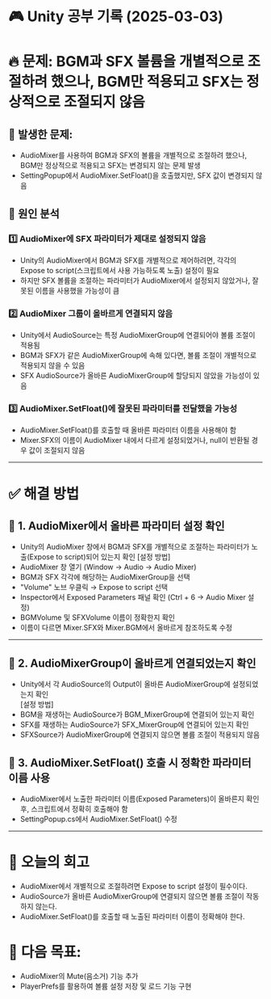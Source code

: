 # 🎮 Unity 공부 기록 (2025-03-03)

# 🔥 문제: BGM과 SFX 볼륨을 개별적으로 조절하려 했으나, BGM만 적용되고 SFX는 정상적으로 조절되지 않음  

## 🛑 발생한 문제:  
- AudioMixer를 사용하여 BGM과 SFX의 볼륨을 개별적으로 조절하려 했으나, BGM만 정상적으로 적용되고 SFX는 변경되지 않는 문제 발생
- SettingPopup에서 AudioMixer.SetFloat()을 호출했지만, SFX 값이 변경되지 않음
## 🚀 원인 분석  
### 1️⃣ AudioMixer에 SFX 파라미터가 제대로 설정되지 않음
- Unity의 AudioMixer에서 BGM과 SFX를 개별적으로 제어하려면, 각각의 Expose to script(스크립트에서 사용 가능하도록 노출) 설정이 필요
- 하지만 SFX 볼륨을 조절하는 파라미터가 AudioMixer에서 설정되지 않았거나, 잘못된 이름을 사용했을 가능성이 큼
### 2️⃣ AudioMixer 그룹이 올바르게 연결되지 않음  
- Unity에서 AudioSource는 특정 AudioMixerGroup에 연결되어야 볼륨 조절이 적용됨
- BGM과 SFX가 같은 AudioMixerGroup에 속해 있다면, 볼륨 조절이 개별적으로 적용되지 않을 수 있음
- SFX AudioSource가 올바른 AudioMixerGroup에 할당되지 않았을 가능성이 있음
### 3️⃣ AudioMixer.SetFloat()에 잘못된 파라미터를 전달했을 가능성  
- AudioMixer.SetFloat()를 호출할 때 올바른 파라미터 이름을 사용해야 함
- Mixer.SFX의 이름이 AudioMixer 내에서 다르게 설정되었거나, null이 반환될 경우 값이 조절되지 않음

---
# ✅ 해결 방법

## 🎯 1. AudioMixer에서 올바른 파라미터 설정 확인  
- Unity의 AudioMixer 창에서 BGM과 SFX를 개별적으로 조절하는 파라미터가 노출(Expose to script)되어 있는지 확인
[설정 방법]  
- AudioMixer 창 열기 (Window → Audio → Audio Mixer)
- BGM과 SFX 각각에 해당하는 AudioMixerGroup을 선택
- "Volume" 노브 우클릭 → Expose to script 선택
- Inspector에서 Exposed Parameters 패널 확인 (Ctrl + 6 → Audio Mixer 설정)
- BGMVolume 및 SFXVolume 이름이 정확한지 확인
- 이름이 다르면 Mixer.SFX와 Mixer.BGM에서 올바르게 참조하도록 수정

---
## 🎯 2. AudioMixerGroup이 올바르게 연결되었는지 확인  
- Unity에서 각 AudioSource의 Output이 올바른 AudioMixerGroup에 설정되었는지 확인  
[설정 방법]
- BGM을 재생하는 AudioSource가 BGM_MixerGroup에 연결되어 있는지 확인
- SFX를 재생하는 AudioSource가 SFX_MixerGroup에 연결되어 있는지 확인
- SFXSource가 AudioMixerGroup에 연결되지 않으면 볼륨 조절이 적용되지 않음
## 🎯 3. AudioMixer.SetFloat() 호출 시 정확한 파라미터 이름 사용  
- AudioMixer에서 노출한 파라미터 이름(Exposed Parameters)이 올바른지 확인 후, 스크립트에서 정확히 호출해야 함
- SettingPopup.cs에서 AudioMixer.SetFloat() 수정

---
# 📌 오늘의 회고
- AudioMixer에서 개별적으로 조절하려면 Expose to script 설정이 필수이다.
- AudioSource가 올바른 AudioMixerGroup에 연결되지 않으면 볼륨 조절이 작동하지 않는다.
- AudioMixer.SetFloat()를 호출할 때 노출된 파라미터 이름이 정확해야 한다.

# 🎯 다음 목표:
- AudioMixer의 Mute(음소거) 기능 추가  
- PlayerPrefs를 활용하여 볼륨 설정 저장 및 로드 기능 구현  
